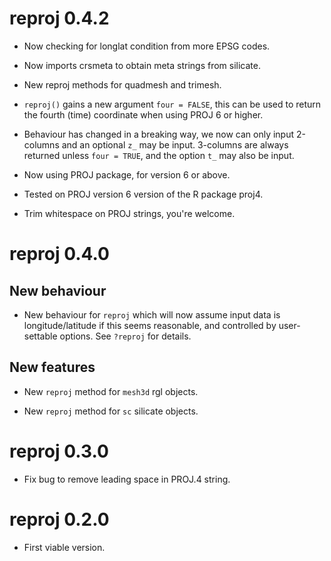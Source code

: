 # reproj 0.4.2

* Now checking for longlat condition from more EPSG codes. 

* Now imports crsmeta to obtain meta strings from silicate. 

* New reproj methods for quadmesh and trimesh. 

* `reproj()` gains a new argument `four = FALSE`, this can be used to return
 the fourth (time) coordinate when using PROJ 6 or higher. 
 
* Behaviour has changed in a breaking way, we now can only input 2-columns and 
 an optional `z_` may be input. 3-columns are always returned unless `four = TRUE`, 
 and the option `t_` may also be input. 
 
* Now using PROJ package, for version 6 or above. 

* Tested on PROJ version 6 version of the R package proj4. 

* Trim whitespace on PROJ strings, you're welcome. 

# reproj 0.4.0

## New behaviour

* New behaviour for `reproj` which will now assume input data is longitude/latitude 
 if this seems reasonable, and controlled by user-settable options. See `?reproj` 
 for details. 

## New features

* New `reproj` method for `mesh3d` rgl objects. 

* New `reproj` method for `sc` silicate objects. 

# reproj 0.3.0

* Fix bug to remove leading space in PROJ.4 string. 

# reproj 0.2.0

* First viable version. 

